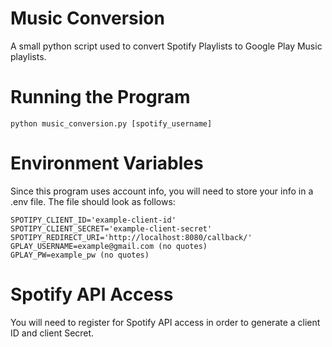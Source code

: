 # Music Conversion
A small python script used to convert Spotify Playlists to Google Play Music playlists.

# Running the Program
`python music_conversion.py [spotify_username]`

# Environment Variables
Since this program uses account info, you will need to store your info in a .env file. The file should look as follows:
```
SPOTIPY_CLIENT_ID='example-client-id'
SPOTIPY_CLIENT_SECRET='example-client-secret'
SPOTIPY_REDIRECT_URI='http://localhost:8080/callback/'
GPLAY_USERNAME=example@gmail.com (no quotes)
GPLAY_PW=example_pw (no quotes)
```

# Spotify API Access
You will need to register for Spotify API access in order to generate a client ID and client Secret.
